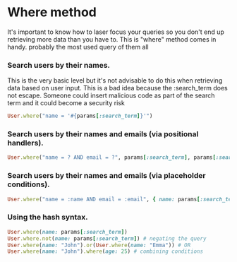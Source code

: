 # Where method
It's important to know how to laser focus your queries so you don't end up retrieving more data than you have to.
This is "where" method comes in handy. probably the most used query of them all

### Search users by their names.

This is the very basic level but it's not advisable to do this when retrieving data based on user input.
This is a bad idea because the :search_term does not escape. Someone could insert malicious code as part of the search term and it could become a security risk

```ruby
User.where("name = '#{params[:search_term]}'")
```

### Search users by their names and emails (via positional handlers).
```ruby
User.where("name = ? AND email = ?", params[:search_term], params[:search_email])
```

### Search users by their names and emails (via placeholder conditions).
```ruby
User.where("name = :name AND email = :email", { name: params[:search_term], email: params[:search_email] })
```

### Using the hash syntax.
```ruby
User.where(name: params[:search_term])
User.where.not(name: params[:search_term]) # negating the query
User.where(name: "John").or(User.where(name: "Emma")) # OR
User.where(name: "John").where(age: 25) # combining conditions
```
